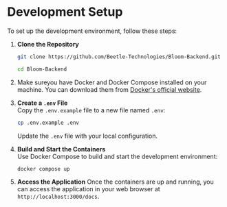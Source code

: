 # Development Setup

To set up the development environment, follow these steps:

1. **Clone the Repository**  

   ```bash
   git clone https://github.com/Beetle-Technologies/Bloom-Backend.git

   cd Bloom-Backend
   ```

2. Make sureyou have Docker and Docker Compose installed on your machine. You can download them from [Docker's official website](https://www.docker.com/get-started).

3. **Create a `.env` File**  
   Copy the `.env.example` file to a new file named `.env`:

   ```bash
   cp .env.example .env
   ```

   Update the `.env` file with your local configuration.


4. **Build and Start the Containers**  
   Use Docker Compose to build and start the development environment:

   ```bash
   docker compose up
   ```

5. **Access the Application**
    Once the containers are up and running, you can access the application in your web browser at `http://localhost:3000/docs`.
